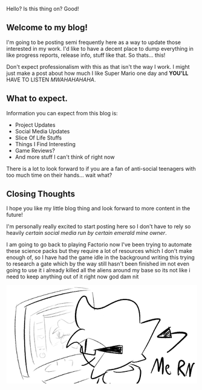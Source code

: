 ---
---

Hello? Is this thing on? Good!

## Welcome to my blog!

I'm going to be posting semi frequently here as a way to update those interested in my work. I'd like to have a decent place to dump everything in like progress reports, release info, stuff like that. So thats... this!

Don't expect professionalism with this as that isn't the way I work. I might just make a post about how much I like Super Mario one day and **YOU'LL** HAVE TO LISTEN *MWAHAHAHAHA*.

## What to expect.

Information you can expect from this blog is:
- Project Updates
- Social Media Updates
- Slice Of Life Stuffs
- Things I Find Interesting
- Game Reviews?
- And more stuff I can't think of right now

There is a lot to look forward to if you are a fan of anti-social teenagers with too much time on their hands... wait what?

## Closing Thoughts

I hope you like my little blog thing and look forward to more content in the future!

I'm personally really excited to start posting here so I don't have to rely so heavily *certain social media run by certain emerald mine owner*.

I am going to go back to playing Factorio now I've been trying to automate these science packs but they require a lot of resources which I don't make enough of, so I have had the game idle in the background writing this trying to research a gate which by the way still hasn't been finished im not even going to use it i already killed all the aliens around my base so its not like i need to keep anything out of it right now god dam nit

![me rn](/assets/blog/images/2023/mern.png)